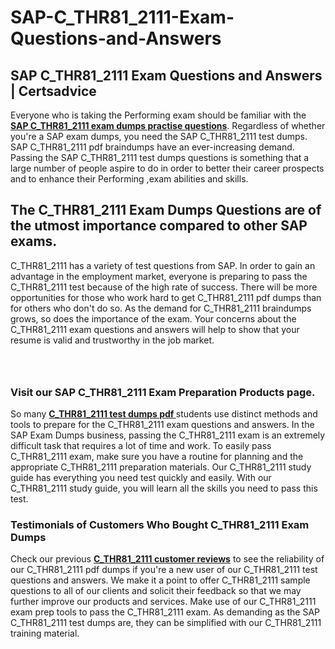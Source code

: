# SAP-C_THR81_2111-Exam-Questions-and-Answers
<h2><strong>SAP C_THR81_2111 Exam Questions and Answers | Certsadvice</strong></h2> <p>Everyone who is taking the Performing exam should be familiar with the <a href="http://www.certsadvice.com/sap/c_thr81_2111-practice-questions"><strong>SAP C_THR81_2111 exam dumps practise questions</strong></a>. Regardless of whether you&#39;re a SAP exam dumps, you need the SAP C_THR81_2111 test dumps. SAP C_THR81_2111 pdf braindumps have an ever-increasing demand. Passing the SAP C_THR81_2111 test dumps questions is something that a large number of people aspire to do in order to better their career prospects and to enhance their Performing ,exam abilities and skills.</p> <h2><strong>The C_THR81_2111 Exam Dumps Questions are of the utmost importance compared to other SAP exams.</strong></h2> <p>C_THR81_2111 has a variety of test questions from SAP. In order to gain an advantage in the employment market, everyone is preparing to pass the C_THR81_2111 test because of the high rate of success. There will be more opportunities for those who work hard to get C_THR81_2111 pdf dumps than for others who don&#39;t do so. As the demand for C_THR81_2111 braindumps grows, so does the importance of the exam. Your concerns about the C_THR81_2111 exam questions and answers will help to show that your resume is valid and trustworthy in the job market.</p> <p><a href="http://www.certsadvice.com/sap/c_thr81_2111-practice-questions" style="display: block; padding: 1em 0; text-align: center; "><img alt="" src="https://1.bp.blogspot.com/-RUOr8Wn-CRk/YUYAxC8kcHI/AAAAAAAAAnw/F7BbdI3tw8QDj5z8iX0vQAioQzKiUxduwCLcBGAsYHQ/s0/unnamed.jpg" /></a></p> <h3><strong>Visit our SAP C_THR81_2111 Exam Preparation Products page.</strong></h3> <p>So many <a href="http://www.certsadvice.com/sap/c_thr81_2111-practice-questions"><strong>C_THR81_2111 test dumps pdf </strong></a>students use distinct methods and tools to prepare for the C_THR81_2111 exam questions and answers. In the SAP Exam Dumps business, passing the C_THR81_2111 exam is an extremely difficult task that requires a lot of time and work. To easily pass C_THR81_2111 exam, make sure you have a routine for planning and the appropriate C_THR81_2111 preparation materials. Our C_THR81_2111 study guide has everything you need test quickly and easily. With our C_THR81_2111 study guide, you will learn all the skills you need to pass this test.</p> <h3><strong>Testimonials of Customers Who Bought C_THR81_2111 Exam Dumps</strong></h3> <p>Check our previous <a href="http://www.certsadvice.com/sap/c_thr81_2111-practice-questions"><strong>C_THR81_2111 customer reviews</strong></a> to see the reliability of our C_THR81_2111 pdf dumps if you&#39;re a new user of our C_THR81_2111 test questions and answers. We make it a point to offer C_THR81_2111 sample questions to all of our clients and solicit their feedback so that we may further improve our products and services. Make use of our C_THR81_2111 exam prep tools to pass the C_THR81_2111 exam. As demanding as the SAP C_THR81_2111 test dumps are, they can be simplified with our C_THR81_2111 training material.</p>
